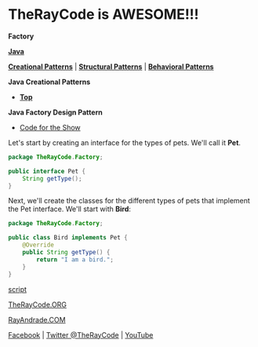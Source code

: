 # TheRayCode is AWESOME!!!

**Factory**

**[Java](../README.md)** 

**[Creational Patterns](../README.md)** | **[Structural Patterns](../../Structural/README.md)** | **[Behavioral Patterns](../../Behavioral/README.md)**

**Java Creational Patterns**

 * **[Top](../README.md)**
 
 **Java Factory Design Pattern**

 * [Code for the Show](Show/)

Let's start by creating an interface for the types of pets. We'll call it **Pet**.

```java
package TheRayCode.Factory;

public interface Pet {
    String getType();
}

```

Next, we'll create the classes for the different types of pets that implement the Pet interface. We'll start with **Bird**:

```java
package TheRayCode.Factory;

public class Bird implements Pet {
    @Override
    public String getType() {
        return "I am a bird.";
    }
}
```

[script](./script/page01.md)

[TheRayCode.ORG](https://www.TheRayCode.org)

[RayAndrade.COM](https://www.RayAndrade.com)

[Facebook](https://www.facebook.com/TheRayCode/) | [Twitter @TheRayCode](https://www.twitter.com/TheRayCode/) | [YouTube](https://www.youtube.com/TheRayCode/)
